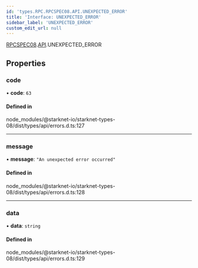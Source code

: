 ```yaml
---
id: 'types.RPC.RPCSPEC08.API.UNEXPECTED_ERROR'
title: 'Interface: UNEXPECTED_ERROR'
sidebar_label: 'UNEXPECTED_ERROR'
custom_edit_url: null
---
```


[RPCSPEC08](../namespaces/types.RPC.RPCSPEC08.md).[API](../namespaces/types.RPC.RPCSPEC08.API.md).UNEXPECTED_ERROR

## Properties

### code

• **code**: `63`

#### Defined in

node_modules/@starknet-io/starknet-types-08/dist/types/api/errors.d.ts:127

---

### message

• **message**: `"An unexpected error occurred"`

#### Defined in

node_modules/@starknet-io/starknet-types-08/dist/types/api/errors.d.ts:128

---

### data

• **data**: `string`

#### Defined in

node_modules/@starknet-io/starknet-types-08/dist/types/api/errors.d.ts:129
